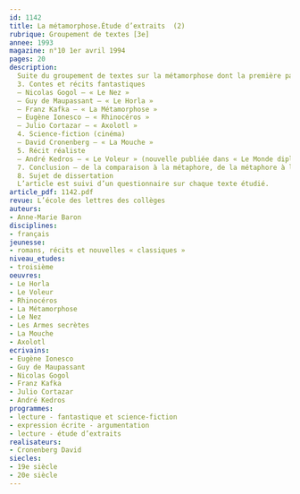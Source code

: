 ```yaml
---
id: 1142
title: La métamorphose.Étude d’extraits  (2)
rubrique: Groupement de textes [3e]
annee: 1993
magazine: n°10 1er avril 1994
pages: 20
description: 
  Suite du groupement de textes sur la métamorphose dont la première partie a été publiée dans le numéro spécial « Théophile Gautier ».  Objectif – guider les élèves de troisième vers l’écriture de la dissertation littéraire…
  3. Contes et récits fantastiques
  – Nicolas Gogol – « Le Nez »
  – Guy de Maupassant – « Le Horla »
  – Franz Kafka – « La Métamorphose »
  – Eugène Ionesco – « Rhinocéros »
  – Julio Cortazar – « Axolotl »
  4. Science-fiction (cinéma)
  – David Cronenberg – « La Mouche »
  5. Récit réaliste
  – André Kedros – « Le Voleur » (nouvelle publiée dans « Le Monde diplomatique » en mars 1992  et donnée en annexe)
  7. Conclusion – de la comparaison à la métaphore, de la métaphore à la métamorphose
  8. Sujet de dissertation
  L’article est suivi d’un questionnaire sur chaque texte étudié.
article_pdf: 1142.pdf
revue: L’école des lettres des collèges
auteurs:
- Anne-Marie Baron
disciplines:
- français
jeunesse:
- romans, récits et nouvelles « classiques »
niveau_etudes:
- troisième
oeuvres:
- Le Horla
- Le Voleur
- Rhinocéros
- La Métamorphose
- Le Nez
- Les Armes secrètes
- La Mouche
- Axolotl
ecrivains:
- Eugène Ionesco
- Guy de Maupassant
- Nicolas Gogol
- Franz Kafka
- Julio Cortazar
- André Kedros
programmes:
- lecture - fantastique et science-fiction
- expression écrite - argumentation
- lecture - étude d’extraits
realisateurs:
- Cronenberg David
siecles:
- 19e siècle
- 20e siècle
---
```

